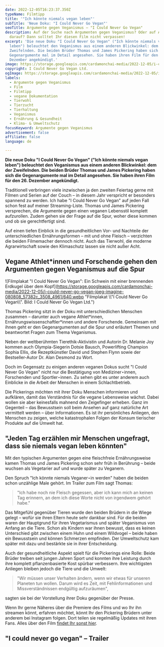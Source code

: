 ```yaml
---
date: 2022-12-05T16:23:37.350Z
typeName: Filmtipp
title: '"Ich könnte niemals vegan leben"'
subTitle: 'Neue Doku: "I Could Never Go Vegan"'
seoTitle: Argumente gegen Veganismus – "I Could Never Go Vegan"
description: Auf der Suche nach Argumenten gegen Veganismus? Oder auf Antworten
  darauf? Dann solltet Ihr diesen Film nicht verpassen!
excerpt: 'Die neue Doku "I Could Never Go Vegan" ("Ich könnte niemals vegan
  leben") beleuchtet den Veganismus aus einem anderen Blickwinkel: dem der
  Zweifelnden. Die beiden Brüder Thomas und James Pickering haben sich die
  Gegenargumente mal im Detail angesehen. Sie haben ihren Film für den 26.
  Dezember angekündigt.'
image: https://storage.googleapis.com/cardamonchai-media/2022-12-05/i-could-never-go-vegan-jpg-imagine-080808_6c4836_1024_768/640.webp
copyright: I Could Never Go Vegan Ltd.
ogImage: https://storage.googleapis.com/cardamonchai-media/2022-12-05/i-could-never-go-vegan-fb-jpg-imagine-080808_6e483b_1200_628/640.webp
labels:
  - Argumente gegen Veganismus
  - Film
  - Filmtipp
  - vegane Dokumentation
  - Tierwohl
  - Tierzucht
  - Tierhaltung
  - Veganismus
  - Ernährung & Gesundheit
  - Klima- & Umweltschutz
focusKeyword: Argumente gegen Veganismus
advertisement: false
affiliate: false
language: de

---
```


**Die neue Doku "I Could Never Go Vegan" ("Ich könnte niemals vegan leben") beleuchtet den Veganismus aus einem anderen Blickwinkel: dem der Zweifelnden. Die beiden Brüder Thomas und James Pickering haben sich die Gegenargumente mal im Detail angesehen. Sie haben ihren Film für den 26. Dezember angekündigt.**

Traditionell verbringen viele inzwischen ja den zweiten Feiertag gerne mit Filmen und Serien auf der Couch – in diesem Jahr verspricht er besonders spannend zu werden. Ich habe "I Could Never Go Vegan" auf jeden Fall schon fest auf meiner Streaming-Liste. Thomas und James Pickering versprechen, die Argumente gegen einen veganen Lebensstil komplett aufzurollen. Zudem gehen sie der Frage auf die Spur, woher diese kommen und ob sie gerechtfertigt sind.

Auf einen tiefen Einblick in die gesundheitlichen Vor- und Nachteile der unterschiedlichen Ernährungsformen – mit und ohne Fleisch – verzichten die beiden Filmemacher dennoch nicht. Auch das Tierwohl, die moderne Agrarwirtschaft sowie den Klimaschutz lassen sie nicht außer Acht.

## Vegane Athlet\*innen und Forschende gehen den Argumenten gegen Veganismus auf die Spur

![Filmplakat "I Could Never Go Vegan": Ein Schwein mit einer brennenden Erdkugel über dem Kopf](https://storage.googleapis.com/cardamonchai-media/2022-12-05/i-could-never-go-vegan-jpeg-imagine-080808_57382c_3508_4961/640.webp "Filmplakat \\\\"I Could Never Go Vegan\\\\". Bild: I Could Never Go Vegan Ltd.")

Thomas Pickering sitzt in der Doku mit unterschiedlichen Menschen zusammen – darunter auch vegane Athlet\*innen, Ernährungswissenschaftler\*innen und andere Forschende. Gemeinsam mit ihnen geht er den Gegenargumenten auf die Spur und erläutert Themen und beantwortet Fragen zum Thema Veganismus.

Neben der weltberühmten Tierethik-Aktivistin und Autorin Dr. Melanie Joy kommen auch Olympia-Siegerin Dotsie Bausch, Powerlifting Champion Sophia Ellis, die Rezeptkünstler David und Stephen Flynn sowie der Bestseller-Autor Dr. Alan Desmond zu Wort.

Doch im Gegensatz zu einigen anderen veganen Dokus sucht "I Could Never Go Vegan" nicht nur die Bestätigung von Mediziner⋆innen, Forschenden und Sportler⋆innen. Zu sehen gibt es unter anderem auch Einblicke in die Arbeit der Menschen in einem Schlachtbetrieb.

Die Pickerings möchten mit ihrer Doku Menschen informieren und aufklären, damit das Verständnis für die vegane Lebensweise wächst. Dabei wollen sie aber keinesfalls mahnend den Zeigefinger erheben. Ganz im Gegenteil – das Bewusstsein soll beim Ansehen auf ganz natürliche Art vermittelt werden – über Informationen. Es ist ihr persönliches Anliegen, den Menschen zu zeigen, welche katastrophalen Folgen der Konsum tierischer Produkte auf die Umwelt hat.

## "Jeden Tag erzählen mir Menschen ungefragt, dass sie niemals vegan leben könnten"

Mit den typischen Argumenten gegen eine fleischfreie Ernährungsweise kamen Thomas und James Pickering schon sehr früh in Berührung – beide wuchsen als Vegetarier auf und wurde später zu Veganern.

Den Spruch "Ich könnte niemals Veganer⋆in werden" haben die beiden schon unzählige Male gehört. Im Trailer zum Film sagt Thomas:

> "Ich habe noch nie Fleisch gegessen, aber ich kann mich an keinen Tag erinnern, an dem ich diese Worte nicht von irgendwem gehört habe."

Das Mitgefühl gegenüber Tieren wurde den beiden Brüdern in die Wiege gelegt – wofür sie ihren Eltern heute sehr dankbar sind. Für die beiden waren der Hauptgrund für ihren Vegetarismus und später Veganismus von Anfang an die Tiere. Schon als Kindern war ihnen bewusst, dass es keinen Unterschied gibt zwischen einem Huhn und einem Wildvogel – beide haben ein Bewusstsein und können Schmerzen empfinden. Der Umweltschutz kam später mit dazu und bestärkte sie in ihrer Entscheidung.

Auch der gesundheitliche Aspekt spielt für die Pickerings eine Rolle: Beide Brüder treiben seit jungen Jahren Sport und konnten ihre Leistung durch ihre komplett pflanzenbasierte Kost spürbar verbessern. Ihre wichtigsten Anliegen bleiben jedoch die Tiere und die Umwelt:

> "Wir müssen unser Verhalten ändern, wenn wir etwas für unseren Planeten tun wollen. Darum wird es Zeit, mit Fehlinformationen und Missverständnissen endgültig aufzuräumen",

sagten sie bei der Vorstellung ihrer Doku gegenüber der Presse.

Wenn Ihr gerne Näheres über die Premiere des Films und wo Ihr ihn streamen könnt, erfahren möchtet, könnt Ihr den Pickering Brüdern unter anderem bei Instagram folgen. Dort teilen sie regelmäßig Updates mit ihren Fans. Alles über den Film [findet Ihr sonst hier](https://icouldnevergovegan.co.uk/).

## "I could never go vegan" – Trailer

<YouTube id="bkUU5geAsiE" />
